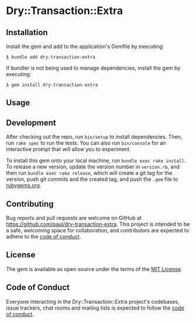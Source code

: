 # Dry::Transaction::Extra


## Installation


Install the gem and add to the application's Gemfile by executing:

    $ bundle add dry-transaction-extra

If bundler is not being used to manage dependencies, install the gem by executing:

    $ gem install dry-transaction-extra

## Usage



## Development

After checking out the repo, run `bin/setup` to install dependencies. Then, run `rake spec` to run the tests. You can also run `bin/console` for an interactive prompt that will allow you to experiment.

To install this gem onto your local machine, run `bundle exec rake install`. To release a new version, update the version number in `version.rb`, and then run `bundle exec rake release`, which will create a git tag for the version, push git commits and the created tag, and push the `.gem` file to [rubygems.org](https://rubygems.org).

## Contributing

Bug reports and pull requests are welcome on GitHub at https://github.com/paul/dry-transaction-extra. This project is intended to be a safe, welcoming space for collaboration, and contributors are expected to adhere to the [code of conduct](https://github.com/paul/dry-transaction-extra/blob/main/CODE_OF_CONDUCT.md).

## License

The gem is available as open source under the terms of the [MIT License](https://opensource.org/licenses/MIT).

## Code of Conduct

Everyone interacting in the Dry::Transaction::Extra project's codebases, issue trackers, chat rooms and mailing lists is expected to follow the [code of conduct](https://github.com/paul/dry-transaction-extra/blob/main/CODE_OF_CONDUCT.md).
